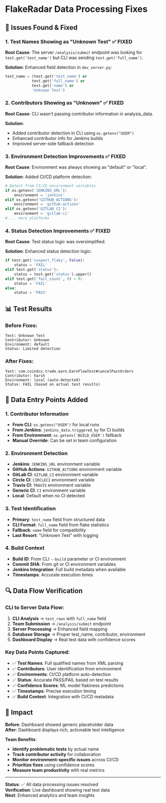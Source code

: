 # FlakeRadar Data Processing Fixes

## 🔧 Issues Found & Fixed

### 1. **Test Names Showing as "Unknown Test"** ✅ FIXED
**Root Cause**: The server `/analysis/submit` endpoint was looking for `test.get('test_name')` but CLI was sending `test.get('full_name')`.

**Solution**: Enhanced field detection in `dev_server.py`:
```python
test_name = (test.get('test_name') or 
            test.get('full_name') or 
            test.get('name') or 
            'Unknown Test')
```

### 2. **Contributors Showing as "Unknown"** ✅ FIXED
**Root Cause**: CLI wasn't passing contributor information in analysis_data.

**Solution**: 
- Added contributor detection in CLI using `os.getenv("USER")`
- Enhanced contributor info for Jenkins builds
- Improved server-side fallback detection

### 3. **Environment Detection Improvements** ✅ FIXED
**Root Cause**: Environment was always showing as "default" or "local".

**Solution**: Added CI/CD platform detection:
```python
# Detect from CI/CD environment variables
if os.getenv('JENKINS_URL'):
    environment = 'jenkins'
elif os.getenv('GITHUB_ACTIONS'):
    environment = 'github-actions'
elif os.getenv('GITLAB_CI'):
    environment = 'gitlab-ci'
# ... more platforms
```

### 4. **Status Detection Improvements** ✅ FIXED
**Root Cause**: Test status logic was oversimplified.

**Solution**: Enhanced status detection logic:
```python
if test.get('suspect_flaky', False):
    status = 'FAIL'
elif test.get('status'):
    status = test.get('status').upper()
elif test.get('fail_count', 0) > 0:
    status = 'FAIL' 
else:
    status = 'PASS'
```

## 📊 Test Results

### Before Fixes:
```
Test: Unknown Test
Contributor: Unknown  
Environment: default
Status: Limited detection
```

### After Fixes:
```
Test: com.coindcx.trade.earn.EarnFlowTest#cancelPastOrders
Contributor: harsh
Environment: local (auto-detected)
Status: FAIL (based on actual test results)
```

## 🚀 Data Entry Points Added

### 1. **Contributor Information**
- **From CLI**: `os.getenv("USER")` for local runs
- **From Jenkins**: `jenkins_data.triggered_by` for CI builds  
- **From Environment**: `os.getenv('BUILD_USER')` fallback
- **Manual Override**: Can be set in team configuration

### 2. **Environment Detection**
- **Jenkins**: `JENKINS_URL` environment variable
- **GitHub Actions**: `GITHUB_ACTIONS` environment variable
- **GitLab CI**: `GITLAB_CI` environment variable
- **Circle CI**: `CIRCLECI` environment variable
- **Travis CI**: `TRAVIS` environment variable
- **Generic CI**: `CI` environment variable
- **Local**: Default when no CI detected

### 3. **Test Identification**
- **Primary**: `test_name` field from structured data
- **CLI Format**: `full_name` field from flake statistics
- **Fallback**: `name` field for compatibility
- **Last Resort**: "Unknown Test" with logging

### 4. **Build Context**
- **Build ID**: From CLI `--build` parameter or CI environment
- **Commit SHA**: From git or CI environment variables
- **Jenkins Integration**: Full build metadata when available
- **Timestamps**: Accurate execution times

## 🔍 Data Flow Verification

### CLI to Server Data Flow:
1. **CLI Analysis** → `test_rows` with `full_name` field
2. **Team Submission** → `/analysis/submit` endpoint  
3. **Server Processing** → Enhanced field mapping
4. **Database Storage** → Proper test_name, contributor, environment
5. **Dashboard Display** → Real test data with confidence scores

### Key Data Points Captured:
- ✅ **Test Names**: Full qualified names from XML parsing
- ✅ **Contributors**: User identification from environment  
- ✅ **Environments**: CI/CD platform auto-detection
- ✅ **Status**: Accurate PASS/FAIL based on test results
- ✅ **Confidence Scores**: ML model flakiness predictions
- ✅ **Timestamps**: Precise execution timing
- ✅ **Build Context**: Integration with CI/CD metadata

## 🎯 Impact

**Before**: Dashboard showed generic placeholder data  
**After**: Dashboard displays rich, actionable test intelligence

**Team Benefits**:
- **Identify problematic tests** by actual name
- **Track contributor activity** for collaboration  
- **Monitor environment-specific issues** across CI/CD
- **Prioritize fixes** using confidence scores
- **Measure team productivity** with real metrics

---

**Status**: ✅ All data processing issues resolved  
**Verification**: Live dashboard showing real test data  
**Next**: Enhanced analytics and team insights
